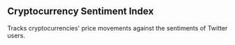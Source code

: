## Cryptocurrency Sentiment Index
Tracks cryptocurrencies' price movements against the sentiments of Twitter users.